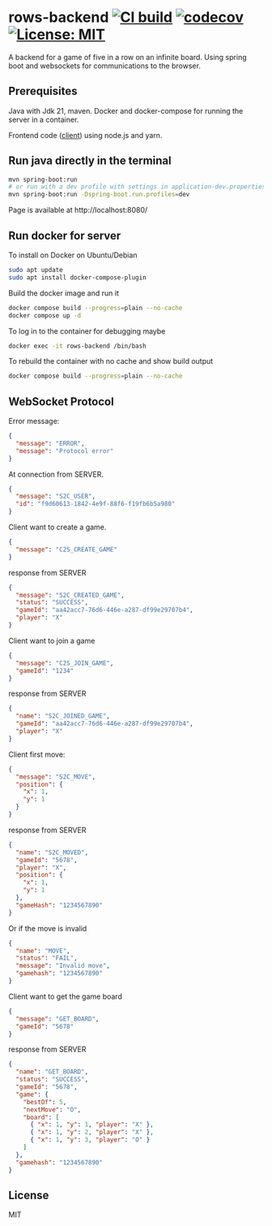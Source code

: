 # rows-backend [![CI build](https://github.com/mwthinker/rows-backend/actions/workflows/ci.yml/badge.svg)](https://github.com/mwthinker/rows-backend/actions/workflows/ci.yml) [![codecov](https://codecov.io/gh/mwthinker/rows-backend/graph/badge.svg?token=T6CE5XBPEQ)](https://codecov.io/gh/mwthinker/rows-backend) [![License: MIT](https://img.shields.io/badge/License-MIT-yellow.svg)](https://opensource.org/licenses/MIT)
A backend for a game of five in a row on an infinite board. Using spring boot and websockets for communications to the browser.

## Prerequisites
Java with Jdk 21, maven. Docker and docker-compose for running the server in a container.

Frontend code ([client](https://github.com/mwthinker/rows-backend/blob/master/client/README.md)) using node.js and yarn.

## Run java directly in the terminal
```bash
mvn spring-boot:run
# or run with a dev profile with settings in application-dev.properties
mvn spring-boot:run -Dspring-boot.run.profiles=dev
```

Page is available at http://localhost:8080/

## Run docker for server
To install on Docker on Ubuntu/Debian
```bash
sudo apt update
sudo apt install docker-compose-plugin
```

Build the docker image and run it
```bash
docker compose build --progress=plain --no-cache
docker compose up -d
```

To log in to the container for debugging maybe
```bash
docker exec -it rows-backend /bin/bash
```

To rebuild the container with no cache and show build output
```bash
docker compose build --progress=plain --no-cache
```

## WebSocket Protocol

Error message:
```json
{
  "message": "ERROR",
  "message": "Protocol error"
}
```


At connection from SERVER.
```json
{
  "message": "S2C_USER",
  "id": "f9d60613-1842-4e9f-88f6-f19fb6b5a980"
}
```

Client want to create a game.
```json
{
  "message": "C2S_CREATE_GAME"
}
```
response from SERVER
```json
{
  "message": "S2C_CREATED_GAME",
  "status": "SUCCESS",
  "gameId": "aa42acc7-76d6-446e-a287-df99e29707b4",
  "player": "X"
}
```

Client want to join a game
```json
{
  "message": "C2S_JOIN_GAME",
  "gameId": "1234"
}
```
response from SERVER
```json
{
  "name": "S2C_JOINED_GAME",
  "gameId": "aa42acc7-76d6-446e-a287-df99e29707b4",
  "player": "X"
}
```

Client first move:
```json
{
  "message": "S2C_MOVE",
  "position": {
    "x": 1,
    "y": 1
  }
}
```
response from SERVER
```json
{
  "name": "S2C_MOVED",
  "gameId": "5678",
  "player": "X",
  "position": {
    "x": 1,
    "y": 1
  },
  "gameHash": "1234567890"
}
``` 
Or if the move is invalid
```json
{
  "name": "MOVE",
  "status": "FAIL",
  "message": "Invalid move",
  "gamehash": "1234567890"
}
```

Client want to get the game board
```json
{
  "message": "GET_BOARD",
  "gameId": "5678"
}
```
response from SERVER
```json
{
  "name": "GET_BOARD",
  "status": "SUCCESS",
  "gameId": "5678",
  "game": {
    "bestOf": 5,
    "nextMove": "O",
    "board": [
      { "x": 1, "y": 1, "player": "X" },
      { "x": 1, "y": 2, "player": "X" },
      { "x": 1, "y": 3, "player": "O" }
    ]
  },
  "gamehash": "1234567890"
}
```





## License
MIT
